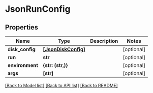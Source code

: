 # JsonRunConfig


## Properties
Name | Type | Description | Notes
------------ | ------------- | ------------- | -------------
**disk_config** | [**[JsonDiskConfig]**](JsonDiskConfig.md) |  | [optional] 
**run** | **str** |  | [optional] 
**environment** | **{str: (str,)}** |  | [optional] 
**args** | **[str]** |  | [optional] 

[[Back to Model list]](../README.md#documentation-for-models) [[Back to API list]](../README.md#documentation-for-api-endpoints) [[Back to README]](../README.md)


